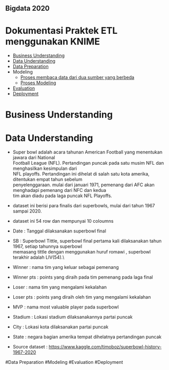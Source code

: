 ## Bigdata 2020

# Dokumentasi Praktek ETL menggunakan KNIME

* [Business Understanding]()<br/>
* [Data Understanding]()<br/>
* [Data Preparation]()<br/>
* Modeling<br/>
  - [Proses membaca data dari dua sumber yang berbeda]()<br/>
  - [Proses Modeling]()<br/>
* [Evaluation]()<br/>
* [Deployment]()<br/>

# Business Understanding

# Data Understanding

- Super bowl adalah acara tahunan American Football yang menentukan jawara dari National<br/>
  Football League (NFL). Pertandingan puncak pada satu musim NFL dan menghasilkan kesimpulan dari<br/>
  NFL playoffs. Pertandingan ini dihelat di salah satu kota amerika, ditentukan empat tahun sebelum<br/>
  penyelenggaraan. mulai dari januari 1971, pemenang dari AFC akan menghadapi pemenang dari NFC dan kedua<br/>
  tim akan diadu pada laga puncak NFL Playoffs.  
  
- dataset ini berisi para finalis dari superbowls, mulai dari tahun 1967 sampai 2020.

- dataset ini 54 row dan mempunyai 10 coloumns
 - Date : Tanggal dilaksanakan superbowl final
 - SB : Superbowl Tittle, superbowl final pertama kali dilaksanakan tahun 1967, setiap tahunnya superbowl<br/>
        memasang tittle dengan menggunakan huruf romawi , superbowl terakhir adalah LIV(54).\
 - Winner : nama tim yang keluar sebagai pemenang
 - Winner pts : points yang diraih pada tim pemenang pada laga final
 - Loser : nama tim yang mengalami kekalahan
 - Loser pts : points yang diraih oleh tim yang mengalami kekalahan
 - MVP : nama most valuable player pada superbowl
 - Stadium : Lokasi stadium dilaksanakannya partai puncak
 - City : Lokasi kota dilaksanakan partai puncak
 - State : negara bagian amerika tempat dihelatnya pertandingan puncak

- Source dataset : https://www.kaggle.com/timoboz/superbowl-history-1967-2020

#Data Preparation
#Modeling
#Evaluation
#Deployment
 






